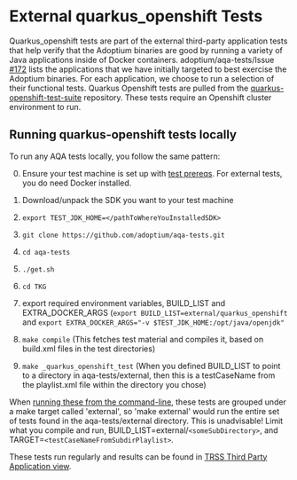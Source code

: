 # External quarkus_openshift Tests

Quarkus_openshift tests are part of the external third-party application tests that help verify that the Adoptium binaries are good by running a variety of Java applications inside of Docker containers. adoptium/aqa-tests/Issue [#172](https://github.com/adoptium/aqa-tests/issues/172) lists the applications that we have initially targeted to best exercise the Adoptium binaries. For each application, we choose to run a selection of their functional tests. Quarkus Openshift tests are pulled from the [quarkus-openshift-test-suite](https://github.com/quarkus-qe/quarkus-openshift-test-suite.git) repository. These tests require an Openshift cluster environment to run.

## Running quarkus-openshift tests locally

To run any AQA tests locally, you follow the same pattern:

0.  Ensure your test machine is set up with [test prereqs](https://github.com/adoptium/aqa-tests/blob/master/doc/Prerequisites.md). For external tests, you do need Docker installed.

1. Download/unpack the SDK you want to your test machine

2. `export TEST_JDK_HOME=</pathToWhereYouInstalledSDK>`

3. `git clone https://github.com/adoptium/aqa-tests.git`

4. `cd aqa-tests`

5. `./get.sh`

6.  `cd TKG`

7. export required environment variables, BUILD_LIST and EXTRA_DOCKER_ARGS (`export BUILD_LIST=external/quarkus_openshift` and `export EXTRA_DOCKER_ARGS="-v $TEST_JDK_HOME:/opt/java/openjdk"`

8. `make compile` (This fetches test material and compiles it, based on build.xml files in the test directories)

9.  `make _quarkus_openshift_test` (When you defined BUILD_LIST to point to a directory in aqa-tests/external, then this is a testCaseName from the playlist.xml file within the directory you chose)

When [running these from the command-line](https://github.com/adoptium/aqa-tests/blob/master/doc/userGuide.md#local-testing-via-make-targets-on-the-commandline), these tests are grouped under a make target called 'external', so 'make external' would run the entire set of tests found in the aqa-tests/external directory. This is unadvisable! Limit what you compile and run, BUILD_LIST=external/`<someSubDirectory>`, and TARGET=`<testCaseNameFromSubdirPlaylist>`.

These tests run regularly and results can be found in [TRSS Third Party Application view](https://trss.adoptopenjdk.net/ThirdPartyAppView).
